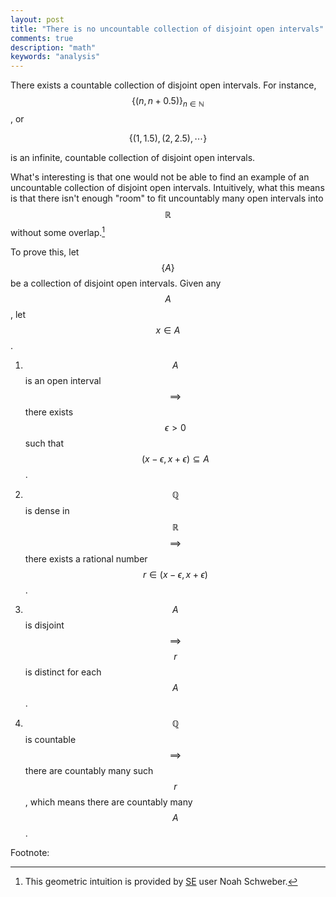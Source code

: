 ```yaml
---
layout: post
title: "There is no uncountable collection of disjoint open intervals"
comments: true
description: "math"
keywords: "analysis"
---
```



There exists a countable collection of disjoint open intervals. For instance, $$\{(n,n+0.5)\}_{n \in \mathbb N}$$, or 

$$\begin{equation}
\{(1,1.5), (2,2.5), \cdots \}
\end{equation}$$

is an infinite, countable collection of disjoint open intervals.

What's interesting is that one would not be able to find an example of an uncountable collection of disjoint open intervals. Intuitively, what this means is that there isn't enough "room" to fit uncountably many open intervals into $$\mathbb R$$ without some overlap.[^1] 


To prove this, let $$\{A\}$$ be a collection of disjoint open intervals. Given any $$A$$, let $$x \in A$$.

1. $$A$$ is an open interval $$\implies $$ there exists $$\epsilon >0$$ such that $$(x-\epsilon, x+\epsilon) \subseteq A$$.

2. $$\mathbb Q$$ is dense in $$\mathbb R$$ $$\implies$$ there exists a rational number $$r \in (x-\epsilon, x+\epsilon)$$.

3. $$A$$ is disjoint $$\implies$$ $$r$$ is distinct for each $$A$$.

4. $$\mathbb Q$$ is countable $$\implies$$ there are countably many such $$r$$, which means there are countably many $$A$$.




Footnote:

[^1]: This geometric intuition is provided by [SE](https://math.stackexchange.com/questions/2803350/an-example-of-an-uncountable-collection-of-disjoint-open-intervals-possible) user Noah Schweber.










